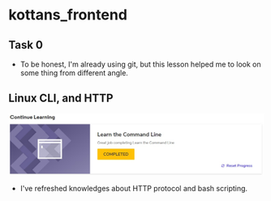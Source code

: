 # kottans_frontend

## Task 0

* To be honest, I'm already using git, but this lesson helped me to look on some thing from different angle.

## Linux CLI, and HTTP

![Screenshot_1](/task_linux_cli/learn_the_command_line-complete.png)
* I've refreshed knowledges about HTTP protocol and bash scripting.